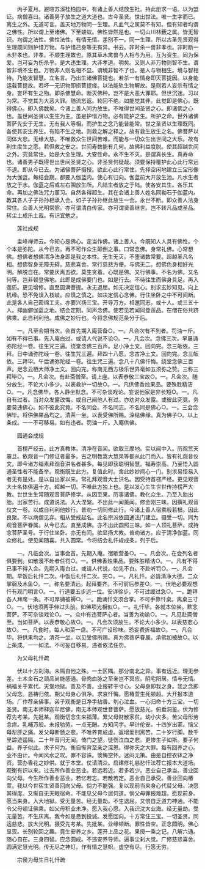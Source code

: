 <!-- { "loadSidebar": true } -->
　　丙子夏月。避暄苏溪桂柏园中。有诸上善人结放生社。持此册求一语。以为盟证。病僧喜曰。诸善男子放生之道大道也。古今圣贤。世出世法。唯一生字而已。离生之外。无道可言。盖天地万物同一生理。凡血气之属莫不有知。但有知者均谓之佛性。所以谓上至诸佛。下至蝼蚁。佛性皆然是也。一切山川林薮之属。皆无智识。均谓之法性。佛性法性。有情无情。差别不一。同一生理。所以古圣先贤观得生理既同则护惜万物。与护惜己身等无有异。书云。非时杀一兽非孝也。非时断一木非孝也。非孝。不顺生理故也。原其草木禽兽与人相与为用。互为资生。同为保爱。岂可妄为伤杀乎。是大违生理。大非孝道。明矣。又则人非万物则智不生。谓智非境不生也。万物非人则名相不显。谓境非智不了也。是人与物相生。境与智相待。乃能发智慧。立名言。乃出生诸佛菩提也。若杀一有情身即灭菩提因。以身能运载菩提故。若坏一无识物即损菩提缘。以法能轨生物解故。是则若人妄杀有情之身。妄坏有生之物。即杀佛慧命。断灭佛种。岂不是大恶大罪耶。但世沉迷。习以为常。不觉其为大恶大罪。随流忘返。轮回不绝。如能觉其非。此觉即是佛心。既得佛心。即入佛数矣。今诸上善人同为放生。不唯得世间圣贤之心。即诸佛之心也。盖世间圣贤以生生为主。虽是护惜万物。必有能护之生。所护之命。世外诸佛菩萨先安于无生。无有我人等相。而护生之念乃能普能常。世之圣贤以生理既同。各使其安生养生。有陷不生之地。则救之解之释之。故有救生放生之名。佛菩萨以同体大悲。无缘大慈。不唯救众生世间苦难。而能与一切众生出世间之大乐。故有利生度生之愿。若但救之安之。世间寿数能有几何。故佛利益度脱。使其超越世间之外。究竟常住。始是大全生理。大安性命。永不生不灭。是谓真长生。真寿命也。诸善男子既得世出世间圣贤之心。非圣贤何疑哉。须要保持覆护此心此行常远不退。即从今已去。为诸佛菩萨摄授。欲此心此行常住。先择空闲地建立三宝形像为大伽蓝。每结会期。都要入伽蓝内。使心有归向。伽蓝前大开放生池。凡水生者放之于水。伽蓝之后或左右围放生所。凡陆生者放之于陆。使各安其生。各乐其命。再加之佛法咒力薰习。自然各得超生。其在会诸上善人姓名同勒石于伽蓝内。教其各人子子孙孙相承入会。如子子孙孙继此放生一会。永世不断。即众善人法身常住。众善人光明常照。亦可谓清白传家。亦可谓贤善继世。岂不转凡品成圣品。转尘土成乐土哉。有识宜勉之。

　　莲社成规

　　圭峰禅师云。今知心是佛心。定当作佛。诸上善人。今既知人人具有佛性。个个本是弥陀。从今已去。再不可作众生颠倒之事。口常念佛。身常礼佛。心常想佛。想佛者想佛清净法身即是我之本性。无生无灭。不堕诸数常要。超越圣凡名相。想佛智身无障无碍。慈悲喜舍。常行慈悲方便。与佛无二。想佛色身相好光明。解脱自在。常要厌离五欲。莫生贪着。心既是佛。又行佛事。不名为佛。又名何等。岂非顿登佛地。此即是成佛要门也。如是行去。不待往生而佛身具足。再入莲质。更见增修。直至圆满菩提。永无退屈。如无决定信心。别求玄妙知见。向上机缘。恐不免误入枝岐。应慎之慎之。如决定信心念佛。行住坐卧之中不可间断。此是各人自己密绵工夫。亦要兴扬三宝。开导万方。相邀同志。或十人。或三五十人。择幽僻伽蓝之地。结会定期。同声念佛。使若见若闻同登莲品。在僧在俗共跻佛乘。此自利利他。成佛之妙行也。今将念佛规范条分于后。

　　一。凡至会期当次。会首先期入庵营备○。一。凡会次有不到者。罚油一斤。如有不得已事。先入庵白过。或请人代说不论○。一。凡会次。念佛三次。早晨诵弥陀经一卷。往生咒三遍。绕堂念佛三百声。足小净土文。回向完。念三皈依。三拜。日中诵弥陀经一卷。往生咒三遍。拜四十八愿。念古净土文。回向完。念三皈依。三拜毕。午后诵弥陀经一卷。往生咒三遍。念八十八佛忏悔。绕堂念佛三百声。足念云栖大师净土文。回向完。称南无西方极乐世界毫如五须弥之赞。三称三拜毕○。一。凡会次。有赴斋僧至。请上座。以表恭敬三宝故○。一。凡会次。随分放生。不论大小多少。以表救护一切故○。一。凡供佛香烛果品。要殊胜精洁○。一。凡念佛毕。各人静坐默念。不可杂谈戏论。妄说他家是非长短○。一。凡自有过者。当对众发露改悔。或自己闻他人有过。亦劝对众发露。或彼此究竟。务要莫违佛心。如不彼此究竟。不名同会。不名同志。不名同是佛心○。一。三会念佛毕。将供佛果品均之。清茶一坐。以表受佛所赐。深结佛缘。真为佛子○。以上条成。一一不可移易。如有违者。罚油一斤。入庵供佛。

　　圆通会成规

　　首楞严经云。此方真教体。清净在音闻。欲取三摩地。实以闻中入。历观竺天震旦。依观音一门修证者最多。古之明教嵩大慧杲等都从此门而入。皆有礼观音仪文。即今诸方缁素拜观音洪名者甚多。每见即获聪明智慧。福寿崇高。乃至悟入圆通圣性者不能备举。观衡既生此方。复值此时。舍此妙妙闻心一门。别求易悟易入者无有是处。是以自出家以来。常礼拜观音大士洪名。因受持首楞严经。更见观音大士名体俱遍十方。超越一切。不唯此方独上也。是以发心生生世世传持楞严大教。世世生生常随观音菩萨修学。从因至果。历事诸佛。教化众生。乃至入胎出胎。出家苦行。成道说法。入大涅槃。不出此一闻薰闻。修金刚三昧。因撰礼观音仪文一卷。以成自利利他妙行。普劝一切同修此行。今诸上善人宿乘般若根。因此良聚。不以病僧见弃。相从受戒起名。此名宗派依圆通法门建立。摄受一切。同为观音菩萨眷属。从今已去。直至成佛。亦不出此圆照三昧。如一人顶礼菩萨。或持念菩萨圣号。于行住坐卧。亦无有间。欲显扬大教。普劝诸方。应于清净伽蓝。同众修礼。使见闻随喜。共入圆常。今将结会礼忏规成条。列于后。

　　一。凡临会次。当事会首。先期入庵。宿歇营备○。一。凡会次。在会列名者俱要到。如散漫不赴者任罚○。一。供佛香烛果品。要殊胜精洁○。一。凡有不得已事不得入会。先期入庵白过。或请人代说。如先不白。不赴听罚○。一。凡会期。早饭后礼忏二次。中饭后礼忏二次。完○。一。凡礼忏。必请清净大德。二众掌磬及木鱼○。一。称名要清远。起拜要齐。不可前后参差○。一。伏地必要观想忏有观门明言○。一。行道要五步远一位。安详徐步。不可过缓过急○。一。跪拜各人拜席一条。不可厚铺被褥○。一。跪诵忏文须合掌。不可手靠忏桌。离桌三寸○。一。伏地须两手伸过头前。如佛项光相似○。一。礼忏毕。各就本位坐。默念菩萨。不可杂谈戏论○。一。众中有违菩萨心者。当善为劝谕○。一。凡见赴斋僧至。当如菩萨。以表恭敬心故○。一。凡会次须放生。不论大小多少。以表慈悲心故○。一。凡食时。每人和菜一盘。不可广设珍味。恐妄费折福故○。一。凡会毕。将供果均之。清茶一坐。以见受佛所赐。真为佛菩萨眷属。承佛加被故○。以上条成。一一如法。不可妄自移易。违者依法任罚。

　　为父母礼忏疏

　　伏以十方刹海。未隔自他之殊。一土区隅。那分南北之异。事有远近。理无参差。土木金石之顽品尚能感通。骨肉血脉之至亲岂不冥应。阴宅阳居。情与无情。祸福关于累代。天堂地狱。善及不善。业报转于寸心。父母身即我之身。我之念即父母念。恳祷归依。期父母身心俱净。求哀忏悔。愿椿萱生死顿超。大开报本道场。广作荐亲佛事。弟子观衡是日净手拈香。刳心泣血。一心归命十方三宝。一切圣贤。南无本师释迦牟尼佛。南无本师观世音菩萨。愿放慈光。俯垂洞鉴。伏为修荐先考某。先妣某。观衡切念生来福薄。累父母财散家贫。幼小灾多。苦父母形劳念瘁。乳哺万般。未报劬劳。一点无酬。方知问字。早计伦安。十四岁出家。恼父母犁肝之痛。发父母断肠之悲。不唯养育成虚。返增爱别离苦。二十岁行脚。数千里踪迹遥隔。二十年音问无闻。倚门之望。徒伤泣血之悲。更惨生子如斯。要子何益。养子似此。求子何为。衡自惭背至亲之深恩。得弥天之大罪。每有回养之心。业不由计。今闻风水之叹。罪不容诛。懊悔空怀。迷闷无策。由是自控衣钵之净资。营办香花之妙供。就于本堂。仗请清众。启建修礼慈悲忏法荐亡报本大道场。观衡有识以来。过去所作善业恶业。若远若近。若多若少。恶业自己承当。善业回向父母。今生所作善业恶业。若忆若忘。若散若定。恶业自己承受。善业回向椿萱。我以今世宿生贤善回向父母。倘力不能强。复以现前当来身心代替父母。决愿其得度。又惭自无天眼宿命。不能见父母今居何道。倘父母罪报难超。愿现前身。愿当来身。入大地狱。受无量苦。经无量劫。不生退屈。又恨自乏道力神通。不能令父母顿证佛乘。如父母积业未净。愿入我心愿。入我识沈大业海。经无量劫。受无量苦。不生厌离。我今如是恳到投诚。发愿回向。十方常住三宝。一切圣贤。同运慈悲。放大光明。摄受先考某。先妣某。业缘顿断。罪性皆空。正念圆明。佛心显现。长别轮回之趣。竟生安养之乡。莲开上品之花。果授一乘之记。八解六通。随心自在。三身四智。应念圆成。不违安养导师。遍事尘刹大觉。广修慈悲喜舍。圆满定慧光明。传无尽之神灯。作有情之慧帜。虚空有尽。行愿无穷。

　　宗侯为母生日礼忏疏

